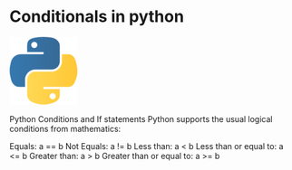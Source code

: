 # Conditionals in python

![samuel effiong python image](/image/samuel%20effiong%20python%20image.png)

Python Conditions and If statements
Python supports the usual logical conditions from mathematics:

Equals: a == b
Not Equals: a != b
Less than: a < b
Less than or equal to: a <= b
Greater than: a > b
Greater than or equal to: a >= b
